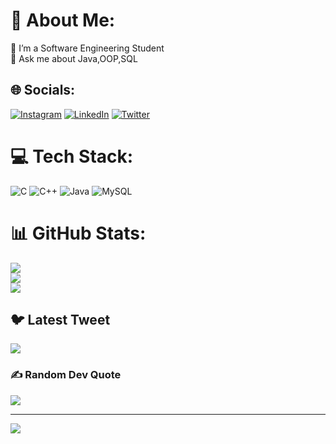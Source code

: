 # 💫 About Me:
🔭 I’m a Software Engineering Student<br>💬 Ask me about Java,OOP,SQL<br>


## 🌐 Socials:
[![Instagram](https://img.shields.io/badge/Instagram-%23E4405F.svg?logo=Instagram&logoColor=white)](https://instagram.com/bahajyy) [![LinkedIn](https://img.shields.io/badge/LinkedIn-%230077B5.svg?logo=linkedin&logoColor=white)](https://linkedin.com/in/bahajyy) [![Twitter](https://img.shields.io/badge/Twitter-%231DA1F2.svg?logo=Twitter&logoColor=white)](https://twitter.com/bahajyy) 

# 💻 Tech Stack:
![C](https://img.shields.io/badge/c-%2300599C.svg?style=for-the-badge&logo=c&logoColor=white) ![C++](https://img.shields.io/badge/c++-%2300599C.svg?style=for-the-badge&logo=c%2B%2B&logoColor=white) ![Java](https://img.shields.io/badge/java-%23ED8B00.svg?style=for-the-badge&logo=java&logoColor=white) ![MySQL](https://img.shields.io/badge/mysql-%2300f.svg?style=for-the-badge&logo=mysql&logoColor=white)
# 📊 GitHub Stats:
![](https://github-readme-stats.vercel.app/api?username=bahajyy&theme=radical&hide_border=false&include_all_commits=false&count_private=false)<br/>
![](https://github-readme-streak-stats.herokuapp.com/?user=bahajyy&theme=radical&hide_border=false)<br/>
![](https://github-readme-stats.vercel.app/api/top-langs/?username=bahajyy&theme=radical&hide_border=false&include_all_commits=false&count_private=false&layout=compact)

## 🐦 Latest Tweet
[![](https://gtce.itsvg.in/api?username=bahajyy)](https://github.com/VishwaGauravIn/github-twitter-card-embed)

### ✍️ Random Dev Quote
![](https://quotes-github-readme.vercel.app/api?type=horizontal&theme=radical)

---
[![](https://visitcount.itsvg.in/api?id=bahajyy&icon=6&color=0)](https://visitcount.itsvg.in)

<!-- Proudly created with GPRM ( https://gprm.itsvg.in ) -->
